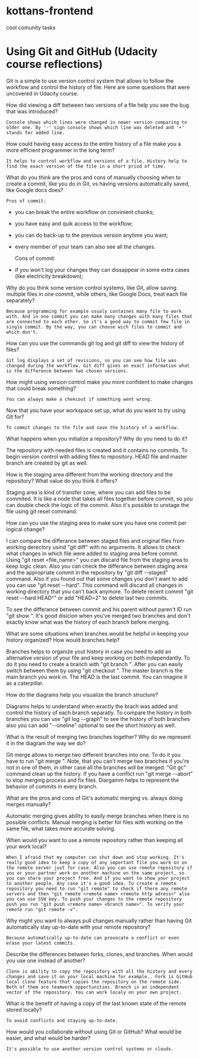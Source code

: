 # kottans-frontend
cool comunity tasks


# Using Git and GitHub (Udacity course reflections)

Git is a simple to use version control system that allows to follow the workflow and control the history of file. Here are some questions that were uncovered in Udacity course.

How did viewing a diff between two versions of a file help you see the bug that
was introduced?

    Console shows which lines were changed in newer version comparing to older one. By '-' sign console shows which line was deleted and '+' stands for added line.

How could having easy access to the entire history of a file make you a more
efficient programmer in the long term?

    It helps to control workflow and versions of a file. History help to find the exact version of the file in a short priod of time.

What do you think are the pros and cons of manually choosing when to create a
commit, like you do in Git, vs having versions automatically saved, like Google
docs does?

    Pros of commit:
- you can break the entire workflow on convinient chunks;
- you have easy and quik access to the workflow;
- you can do back-up to the previous version anytime you want;
- every member of your team can also see all the changes.

    Cons of commit:
- if you won't log your changes they can dissappear in some extra cases (like electricity breakdown);

Why do you think some version control systems, like Git, allow saving multiple
files in one commit, while others, like Google Docs, treat each file separately?

    Because programming for example usualy containes many file to work with. And in one commit you can make many changes with many files that are connected to each other. So it's a good way to commit few file in single commit. By the way, you can choose wich files to commit and which don't.

How can you use the commands git log and git diff to view the history of files?

    Git log displays a set of revisions, so you can see how file was changed during the workflow. Git diff gives an exact information what is the difference between two chosen versions.

How might using version control make you more confident to make changes that
could break something?

    You can always make a chekcout if something went wrong.

Now that you have your workspace set up, what do you want to try using Git for?

    To commit changes to the file and save the history of a workflow.

What happens when you initialize a repository? Why do you need to do it?

The repository with needed files is created and it contains no commits. To begin version control with adding files to repository. HEAD file and master branch are created by git as well.

How is the staging area different from the working directory and the repository?
What value do you think it offers?

Staging area is kind of transfer zone, where you can add files to be commited. It is like a node that takes all files together before commit, so you can double check the logic of the commit. Also it's possible to unstage the file using git reset command.

How can you use the staging area to make sure you have one commit per logical
change?

I can compare the differance between staged files and original files from working derectory usind "git diff" with no arguments. It allows to check what changes in which file were added to staging area before commit. Using "git reset <file_name>" you can discard file from the staging area to keep logic clean. Also you can check the differance between staging area and the appropriate commit in the repository by "git diff --staged" command. Also if you found out that some changes you don't want to add you can use "git reset --hard". This command will discard all changes in working directory that you can't back anymore. To delete recent commit "git reset --hard HEAD^" or add "HEAD~2" to delete last two commits.

To see the differance between commit and his parent without paren't ID run "git show <commit ID>". It's good disicion when you've merged two branches and don't exactly know what was the history of each branch before merging.

What are some situations when branches would be helpful in keeping your history
organized? How would branches help?

Branches helps to organize yout history in case you need to add an alternative version of your file and keep working on both independantly. To do it you need to create a branch with "git branch <new branch name>". After you can easily switch between them by using "git checkout <branch name>". The master branch is the main branch you work in. The HEAD is the last commit. You can imagine it as a caterpillar.

How do the diagrams help you visualize the branch structure?

Diagrams helps to understand when exactly the brach was added and control the history of each branch separatly. To compare the history in both branches you can use "git log --graph" to see the history of both branches also you can add "--oneline" optional to see the short history as well.

What is the result of merging two branches together? Why do we represent it in
the diagram the way we do?

Git merge allows to merge two different branches into one. To do it you have to run "git merge <name of th branch>". Note, that you can't merge two branches if you're not in one of them, in other case all the branches will be merged. "Git gc" command clean up the history. If you have a conflict run "git merge --abort" to stop merging process and fix files. Diargamm helps to represent the behavior of commits in every branch.

What are the pros and cons of Git's automatic merging vs. always doing merges
manually?

Automatic merging gives ability to easily merge branches when there is no possible conflicts. Manual merging is better for files with working on the same file, what takes more accurate solving.

When would you want to use a remote repository rather than keeping all your work
local?

    When I afraid that my computer can shut down and stop working. It's really good idea to keep a copy of any important file you work on on the remote server just for case. Also you can use remote repository if you or your partner work on another machine on the same project, so you can share your project free. And if you want to show your project to another people. Any case it's a good idea. To create a remote repository you need to run "git remote" to check if there any remote servers and then "git remote <remote name> <remote http adress>" also you can use SSH key. To push your changes to the remote repository push you run "git push <remote name> <branch name>". To verify your remote run "git remote -v".

Why might you want to always pull changes manually rather than having Git
automatically stay up-to-date with your remote repository?

    Because automatically up-to-date can provocate a conflict or even erase your latest commits.

Describe the differences between forks, clones, and branches.  When would you
use one instead of another?

    Clone is ability to copy the repository with all the history and every changes and save it on your local machine for example.. Fork is GitHub local clone feature that copies the repository on the remote side. Both of them are teamwork opportunities. Branch is an independant vector of the repository. You can work localy on your own project. 

What is the benefit of having a copy of the last known state of the remote
stored locally?

    To avoid conflicts and staying up-to-date.

How would you collaborate without using Git or GitHub?  What would be easier,
and what would be harder?

    It's possible to use another version control systems or clouds.
